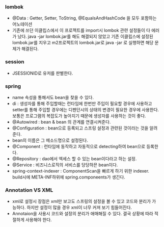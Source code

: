 ### lombok

- @Data : Getter, Setter, ToString, @EqualsAndHashCode 을 모두 포함하는 어노테이션
- 기존에 쓰던 이클립스에서 이 프로젝트를 import시 lombok 관련 설정들이 다 에러가 났다. java -jar lombok.jar를 해도 해결되지 않았고 기존 이클립스에 설정된  lombok.jar를 지우고 m2프로젝트의 lombok.jar로 java -jar 로 실행하면 해당 문제가 해결된다.

 
### session 

- JSESSIONID로 유저를 판별한다.


### spring 

- name 속성을 통해서도 bean을 찾을 수 있다.
- di : 생성자를 통해 주입할때는 런타임에 한번만 주입이 필요할 경우에 사용하고 setter를 통해 주입할 경우에는 디펜던시의 상태의 변경이 필요한 경우에 사용한다. 보통은 프로그램의 복잡도가 높아지기 때문에 생성자를 사용하는 것이 좋다.
- @Autowired : bean & bean 의 관계를 연결시켜준다.
- @Configuration : bean으로 등록되고 스프링 설정과 관련된 것이라는 것을 알려준다.
- bean의 이름은 그 메소드명으로 설정된다.
- @Component : 런타임에 동작하고 자동적으로 detecting하여 bean으로 등록한다. 
- @Repository : dao에서 엑세스 할 수 있는 bean이다라고 하는 설정.
- @Service : 비즈니스로직의 서비스를 당당하믄 bean이다. 
- spring-context-indexer : ComponentScan을 빠르게 하기 위한 indexer. build시에 META-INF하위에 spring.componeents가 생긴다.

### Annotation VS XML

- xml로 설정시 장점은 xml만 보고도 스프링의 설정을 볼 수 있고 코드와 분리가 가능하다. 하지만 설정이 많을 경우 xml이 너무 커져 보기 힘들어진다. 
- Annotaion을 사용시 코드와 설정의 분리가 애매해질 수 있다. 결국 상황에 따라 적절하게 사용해야 한다. 
